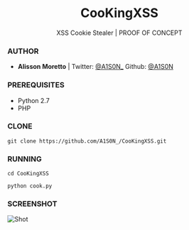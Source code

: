 <h1 align="center">CooKingXSS</h1>
<p align="center">
  XSS Cookie Stealer | PROOF OF CONCEPT
</p>

### AUTHOR
* **Alisson Moretto** | 
Twitter: <a href="https://twitter.com/A1S0N_">@A1S0N_</a>
Github: <a href="https://github.com/A1S0N">@A1S0N</a>

### PREREQUISITES

* Python 2.7
* PHP

### CLONE
```
git clone https://github.com/A1S0N_/CooKingXSS.git
```

### RUNNING
```
cd CooKingXSS
```

```
python cook.py
```
### SCREENSHOT
![Shot](https://github.com/A1S0N/CooKingXSS/blob/master/sc.png)


